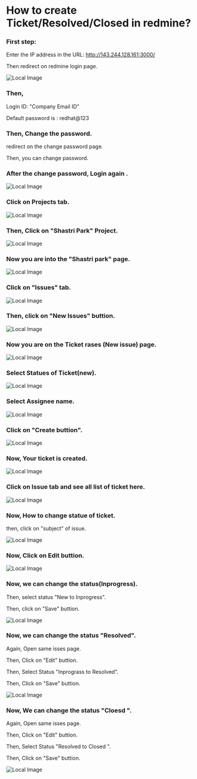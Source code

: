 # How to create Ticket/Resolved/Closed in redmine?  
 

### First step:

Enter the IP address in the URL: http://143.244.128.161:3000/

Then redirect on redmine login page.

![Local Image](1.login_page.png)

### Then,
Login ID: "Company Email ID" 

Default password is : redhat@123

### Then, Change the password.
redirect on the change password page.

Then, you can change password.


### After the change password, Login again .
 ![Local Image](22.New_login_New.png)

### Click on Projects tab.
 ![Local Image](2.select_project.png)


### Then, Click on "Shastri Park" Project.

![Local Image](3.select_Shastri_park.png)

### Now you are into the "Shastri park" page.

![Local Image](4.re-direct_on_page.png)

### Click on "Issues" tab.

![Local Image](5.click_on_issue_tab.png)

### Then, click on "New Issues" buttion.

![Local Image](6.click_on_New_issue.png)

### Now you are on the Ticket rases (New issue) page.

![Local Image](7.create.png)

### Select Statues of Ticket(new).

![Local Image](8.%20New_issues_page.png)

###  Select Assignee name.

![Local Image](9.demo.png)

### Click on "Create buttion".

![Local Image](10.click_on_create.png)

### Now, Your ticket is created.

![Local Image](11.New_issue_create.png)

### Click on Issue tab and see all list of ticket here.

![Local Image](12.all_issues_.png)

### Now, How to change statue of ticket.
then, click on "subject" of issue.

![Local Image](13.click_on_subject_of_issue.png)

### Now, Click on Edit buttion.

![Local Image](14.click_on_edit_.png)

### Now, we can change the status(Inprogress).
Then, select status "New to Inprogress".

Then, click on "Save" buttion.

![Local Image](15.inprogress.png)

### Now, we can change the status "Resolved".
Again, Open same isses page.

Then, Click on "Edit" buttion.

Then, Select Status "Inprograss to Resolved".

Then, Click on "Save" buttion.

![Local Image](16.resolved.png)


### Now, We can change the status "Cloesd ".
Again, Open same isses page.

Then, Click on "Edit" buttion.

Then, Select Status "Resolved to Closed ".

Then, Click on "Save" buttion.

![Local Image](17.Closed.png)


 

